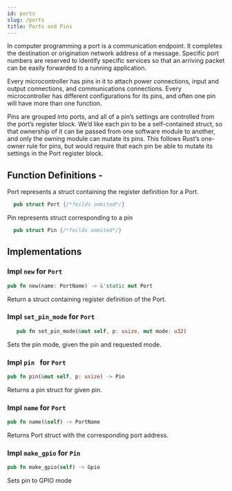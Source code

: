 ```yaml
---
id: ports
slug: /ports
title: Ports and Pins
---
```


In computer programming a port is a communication endpoint. It completes the
destination or origination network address of a message. Specific port numbers
are reserved to identify specific services so that an arriving packet can be
easily forwarded to a running application.

Every microcontroller has pins in it to attach power connections, input and
output connections, and communications connections. Every microcontroller has
different configurations for its pins, and often one pin will have more than one
function.

Pins are grouped into ports, and all of a pin’s settings are controlled from the
port’s register block. We’d like each pin to be a self-contained struct, so that
ownership of it can be passed from one software module to another, and only the
owning module can mutate its pins. This follows Rust’s one-owner rule for pins,
but would require that each pin be able to mutate its settings in the Port
register block.

## Function Definitions -

Port represents a struct containing the register definition for a Port.

```rust
  pub struct Port {/*feilds ommited*/}
```

Pin represents struct corresponding to a pin

```rust
  pub struct Pin {/*feilds ommited*/}
```

## Implementations

### Impl `new` for `Port`

```rust
pub fn new(name: PortName) -> &'static mut Port
```

Return a struct containing register definition of the Port.

### Impl `set_pin_mode` for `Port`

```rust
   pub fn set_pin_mode(&mut self, p: usize, mut mode: u32)
```

Sets the pin mode, given the pin and requested mode.

### Impl `pin ` for `Port`

```rust
pub fn pin(&mut self, p: usize) -> Pin
```

Returns a pin struct for given pin.

### Impl `name` for `Port`

```rust
pub fn name(&self) -> PortName
```

Returns Port struct with the corresponding port address.

### Impl `make_gpio` for `Pin`

```rust
pub fn make_gpio(self) -> Gpio
```

Sets pin to GPIO mode
